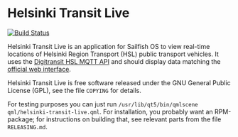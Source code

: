 Helsinki Transit Live
=====================

[![Build Status](https://travis-ci.org/otsaloma/helsinki-transit-live.svg)](
https://travis-ci.org/otsaloma/helsinki-transit-live)

Helsinki Transit Live is an application for Sailfish OS to view
real-time locations of Helsinki Region Transport (HSL) public transport
vehicles. It uses the [Digitransit HSL MQTT API][1] and should display
data matching the [official web interface][2].

[1]: http://digitransit.fi/en/developers/service-catalogue/internal-components/navigator-server/
[2]: http://dev.hsl.fi/live/

Helsinki Transit Live is free software released under the GNU General
Public License (GPL), see the file `COPYING` for details.

For testing purposes you can just run `/usr/lib/qt5/bin/qmlscene
qml/helsinki-transit-live.qml`. For installation, you probably want an
RPM-package; for instructions on building that, see relevant parts from
the file `RELEASING.md`.
